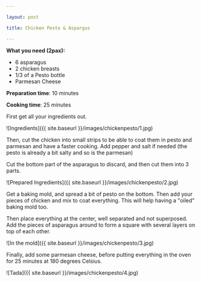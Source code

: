 ```yaml
---

layout: post

title: Chicken Pesto & Aspargus

---
```


**What you need (2pax):**

- 6 asparagus
- 2 chicken breasts
- 1/3 of a Pesto bottle
- Parmesan Cheese



**Preparation time**: 10 minutes

**Cooking time**: 25 minutes



First get all your ingredients out.

![Ingredients]({{ site.baseurl }}/images/chickenpesto/1.jpg)


Then, cut the chicken into small strips to be able to coat them in pesto and parmesan and have a faster cooking. Add pepper and salt if needed (the pesto is already a bit salty and so is the parmesan)

Cut the bottom part of the asparagus to discard, and then cut them into 3 parts.



![Prepared Ingredients]({{ site.baseurl }}/images/chickenpesto/2.jpg)


Get a baking mold, and spread a bit of pesto on the bottom. Then add your pieces of chicken and mix to coat everything. This will help having a "oiled" baking mold too.

Then place everything at the center, well separated and not superposed. Add the pieces of asparagus around to form a square with several layers on top of each other.

![In the mold]({{ site.baseurl }}/images/chickenpesto/3.jpg)




Finally, add some parmesan cheese, before putting everything in the oven for 25 minutes at 180 degrees Celsius.

![Tada]({{ site.baseurl }}/images/chickenpesto/4.jpg)